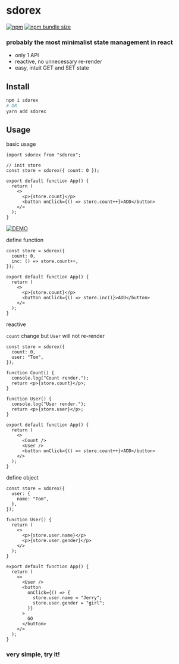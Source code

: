 # sdorex

[![npm](https://img.shields.io/npm/v/sdorex)](https://www.npmjs.com/package/sdorex)
[![npm bundle size](https://img.shields.io/bundlephobia/minzip/sdorex@latest)](https://bundlephobia.com/package/sdorex@latest)

### probably the most minimalist state management in react

- only 1 API
- reactive, no unnecessary re-render
- easy, intuit GET and SET state

## Install

```sh
npm i sdorex
# OR
yarn add sdorex
```

## Usage

basic usage

```tsx
import sdorex from "sdorex";

// init store
const store = sdorex({ count: 0 });

export default function App() {
  return (
    <>
      <p>{store.count}</p>
      <button onClick={() => store.count++}>ADD</button>
    </>
  );
}
```

[![DEMO](https://codesandbox.io/static/img/play-codesandbox.svg)](https://codesandbox.io/s/sdorex-demo-ruz0zt?file=/src/App.tsx)

define function

```tsx
const store = sdorex({
  count: 0,
  inc: () => store.count++,
});

export default function App() {
  return (
    <>
      <p>{store.count}</p>
      <button onClick={() => store.inc()}>ADD</button>
    </>
  );
}
```

reactive

`count` change but `User` will not re-render

```tsx
const store = sdorex({
  count: 0,
  user: "Tom",
});

function Count() {
  console.log("Count render.");
  return <p>{store.count}</p>;
}

function User() {
  console.log("User render.");
  return <p>{store.user}</p>;
}

export default function App() {
  return (
    <>
      <Count />
      <User />
      <button onClick={() => store.count++}>ADD</button>
    </>
  );
}
```

define object

```tsx
const store = sdorex({
  user: {
    name: "Tom",
  },
});

function User() {
  return (
    <>
      <p>{store.user.name}</p>
      <p>{store.user.gender}</p>
    </>
  );
}

export default function App() {
  return (
    <>
      <User />
      <button
        onClick={() => {
          store.user.name = "Jerry";
          store.user.gender = "girl";
        }}
      >
        GO
      </button>
    </>
  );
}
```

### very simple, try it!

